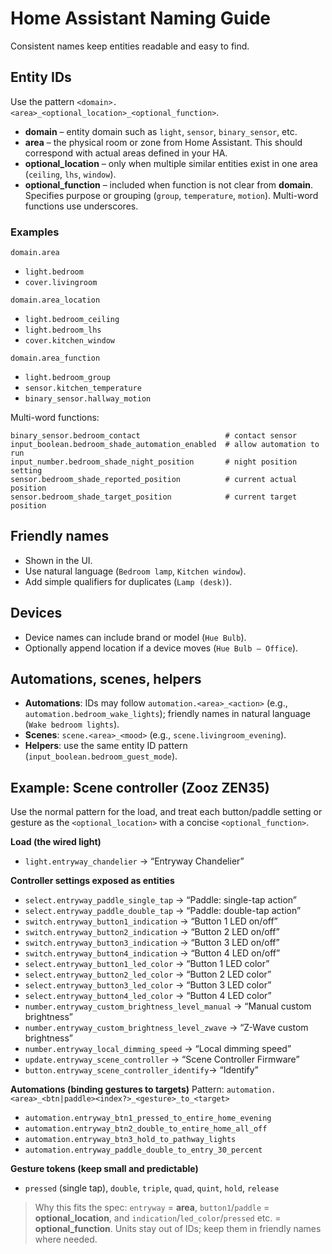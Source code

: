 # Home Assistant Naming Guide

Consistent names keep entities readable and easy to find.

## Entity IDs

Use the pattern `<domain>.<area>_<optional_location>_<optional_function>`.

- **domain** – entity domain such as `light`, `sensor`, `binary_sensor`, etc.
- **area** – the physical room or zone from Home Assistant. This should correspond with actual areas defined in your HA.
- **optional_location** – only when multiple similar entities exist in one area (`ceiling`, `lhs`, `window`).
- **optional_function** – included when function is not clear from **domain**. Specifies purpose or grouping (`group`, `temperature`, `motion`). Multi-word functions use underscores.

### Examples

`domain.area`

- `light.bedroom`
- `cover.livingroom`

`domain.area_location`

- `light.bedroom_ceiling`
- `light.bedroom_lhs`
- `cover.kitchen_window`

`domain.area_function`

- `light.bedroom_group`
- `sensor.kitchen_temperature`
- `binary_sensor.hallway_motion`

Multi-word functions:

```
binary_sensor.bedroom_contact                   # contact sensor
input_boolean.bedroom_shade_automation_enabled  # allow automation to run
input_number.bedroom_shade_night_position       # night position setting
sensor.bedroom_shade_reported_position          # current actual position
sensor.bedroom_shade_target_position            # current target position
```

## Friendly names

- Shown in the UI.
- Use natural language (`Bedroom lamp`, `Kitchen window`).
- Add simple qualifiers for duplicates (`Lamp (desk)`).

## Devices

- Device names can include brand or model (`Hue Bulb`).
- Optionally append location if a device moves (`Hue Bulb – Office`).

## Automations, scenes, helpers

- **Automations**: IDs may follow `automation.<area>_<action>` (e.g., `automation.bedroom_wake_lights`); friendly names in natural language (`Wake bedroom lights`).
- **Scenes**: `scene.<area>_<mood>` (e.g., `scene.livingroom_evening`).
- **Helpers**: use the same entity ID pattern (`input_boolean.bedroom_guest_mode`).

## Example: Scene controller (Zooz ZEN35)

Use the normal pattern for the load, and treat each button/paddle setting or gesture as the `<optional_location>` with a concise `<optional_function>`.

**Load (the wired light)**
- `light.entryway_chandelier` → “Entryway Chandelier”

**Controller settings exposed as entities**
- `select.entryway_paddle_single_tap`        → “Paddle: single-tap action”
- `select.entryway_paddle_double_tap`        → “Paddle: double-tap action”
- `switch.entryway_button1_indication`       → “Button 1 LED on/off”
- `switch.entryway_button2_indication`       → “Button 2 LED on/off”
- `switch.entryway_button3_indication`       → “Button 3 LED on/off”
- `switch.entryway_button4_indication`       → “Button 4 LED on/off”
- `select.entryway_button1_led_color`        → “Button 1 LED color”
- `select.entryway_button2_led_color`        → “Button 2 LED color”
- `select.entryway_button3_led_color`        → “Button 3 LED color”
- `select.entryway_button4_led_color`        → “Button 4 LED color”
- `number.entryway_custom_brightness_level_manual`  → “Manual custom brightness”
- `number.entryway_custom_brightness_level_zwave`   → “Z-Wave custom brightness”
- `number.entryway_local_dimming_speed`             → “Local dimming speed”
- `update.entryway_scene_controller`         → “Scene Controller Firmware”
- `button.entryway_scene_controller_identify`→ “Identify”

**Automations (binding gestures to targets)**
Pattern: `automation.<area>_<btn|paddle><index?>_<gesture>_to_<target>`
- `automation.entryway_btn1_pressed_to_entire_home_evening`
- `automation.entryway_btn2_double_to_entire_home_all_off`
- `automation.entryway_btn3_hold_to_pathway_lights`
- `automation.entryway_paddle_double_to_entry_30_percent`

**Gesture tokens (keep small and predictable)**
- `pressed` (single tap), `double`, `triple`, `quad`, `quint`, `hold`, `release`

> Why this fits the spec: `entryway` = **area**, `button1`/`paddle` = **optional_location**, and `indication`/`led_color`/`pressed` etc. = **optional_function**. Units stay out of IDs; keep them in friendly names where needed.


